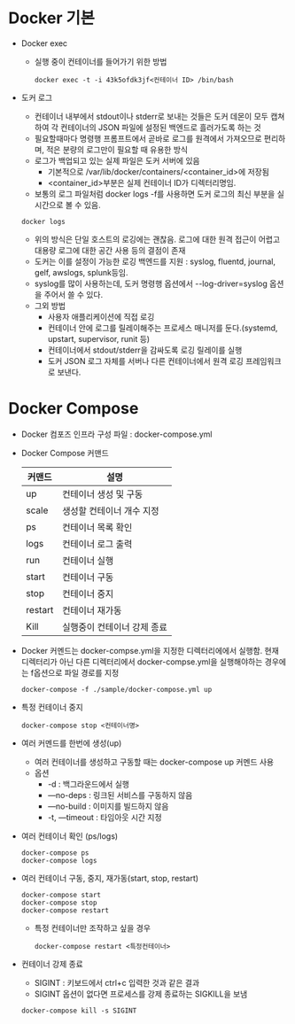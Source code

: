 # Docker 기본

* Docker exec

  * 실행 중이 컨테이너를 들어가기 위한 방법

    ~~~
    docker exec -t -i 43k5ofdk3jf<컨테이너 ID> /bin/bash
    ~~~

* 도커 로그

  * 컨테이너 내부에서 stdout이나 stderr로 보내는 것들은 도커 데몬이 모두 캡쳐하여 각 컨테이너의 JSON 파일에 설정된 백엔드로 흘러가도록 하는 것
  * 필요할때마다 명령행 프롬프트에서 곧바로 로그를 원격에서 가져오므로 편리하며, 적은 분량의 로그만이 필요할 때 유용한 방식
  * 로그가 백업되고 있는 실제 파일은 도커 서버에 있음
    * 기본적으로 /var/lib/docker/containers/<container_id>에 저장됨
    * <container_id>부분은 실제 컨테이너 ID가 디렉터리명임.
  * 보통의 로그 파일처럼 docker logs -f를 사용하면 도커 로그의 최신 부분을 실시간으로 볼 수 있음.

  ~~~
  docker logs
  ~~~

  * 위의 방식은 단일 호스트의 로깅에는 괜찮음. 로그에 대한 원격 접근이 어렵고 대용량 로그에 대한 공간 사용 등의 결점이 존재
  * 도커는 이를 설정이 가능한 로깅 백엔드를 지원 : syslog, fluentd, journal, gelf, awslogs, splunk등임.
  * syslog를 많이 사용하는데, 도커 명령행 옵션에서 --log-driver=syslog 옵션을 주어서 쓸 수 있다.
  * 그외 방법
    * 사용자 애플리케이션에 직접 로깅
    * 컨테이너 안에 로그를 릴레이해주는 프로세스 매니저를 둔다.(systemd, upstart, supervisor, runit 등)
    * 컨테이너에서 stdout/stderr을 감싸도록 로깅 릴레이를 실행
    * 도커 JSON 로그 자체를 서버나 다른 컨테이너에서 원격 로깅 프레임워크로 보낸다.



# Docker Compose

* Docker 컴포즈 인프라 구성 파일 : docker-compose.yml

* Docker Compose 커맨드

  | 커맨드  | 설명                        |
  | ------- | --------------------------- |
  | up      | 컨테이너 생성 및 구동       |
  | scale   | 생성할 컨테이너 개수 지정   |
  | ps      | 컨테이너 목록 확인          |
  | logs    | 컨테이너 로그 출력          |
  | run     | 컨테이너 실행               |
  | start   | 컨테이너 구동               |
  | stop    | 컨테이너 중지               |
  | restart | 컨테이너 재가동             |
  | Kill    | 실행중이 컨테이너 강제 종료 |

  

* Docker 커멘드는 docker-compse.yml을 지정한 디렉터리에에서 실행함. 현재 디렉터리가 아닌 다른 디렉터리에서 docker-compse.yml을 실행해야하는 경우에는 f옵션으로 파일 경로를 지정

  ~~~
  docker-compose -f ./sample/docker-compose.yml up
  ~~~

* 특정 컨테이너 중지

  ~~~~
  docker-compose stop <컨테이너명>
  ~~~~

  

* 여러 커멘드를 한번에 생성(up)

  * 여러 컨테이너를 생성하고 구동할 때는 docker-compose up 커멘드 사용
  * 옵션
    * -d : 백그라운드에서 실행
    * —no-deps : 링크된 서비스를 구동하지 않음
    * —no-build : 이미지를 빌드하지 않음
    * -t, —timeout : 타임아웃 시간 지정

* 여러 컨테이너 확인 (ps/logs)

  ~~~
  docker-compose ps
  docker-compose logs
  ~~~

* 여러 컨테이너 구동, 중지, 재가동(start, stop, restart)

  ~~~
  docker-compose start
  docker-compose stop
  docker-compose restart
  ~~~

  * 특정 컨테이너만 조작하고 싶을 경우

    ~~~
    docker-compose restart <특정컨테이너>
    ~~~

    

* 컨테이너 강제 종료

  * SIGINT : 키보드에서 ctrl+c 입력한 것과 같은 결과
  * SIGINT 옵션이 없다면 프로세스를 강제 종료하는 SIGKILL을 보냄

  ~~~
  docker-compose kill -s SIGINT
  ~~~

  
